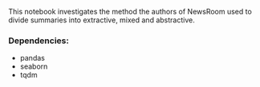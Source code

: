 This notebook investigates the method the authors of NewsRoom used to divide summaries into extractive, mixed and abstractive.

### Dependencies:
- pandas
- seaborn
- tqdm
